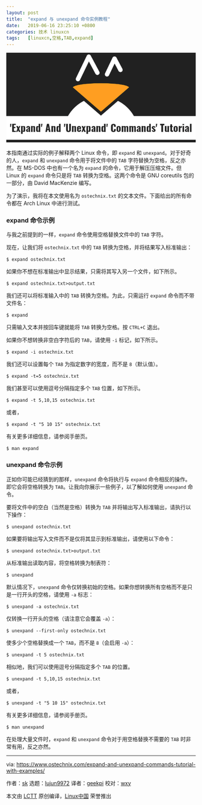 ```yaml
---
layout: post
title:	"expand 与 unexpand 命令实例教程"
date:	2019-06-16 23:25:10 +0800 
categories:	技术 linuxcn 
tags:	[linuxcn,空格,TAB,expand]
---
```



![Expand And Unexpand Commands Explained](/Asserts/Images/album/201906/16/232514d2hjwyxyzy0xx1fk.png)


本指南通过实际的例子解释两个 Linux 命令，即 `expand` 和 `unexpand`。对于好奇的人，`expand` 和 `unexpand` 命令用于将文件中的 `TAB` 字符替换为空格，反之亦然。在 MS-DOS 中也有一个名为 `expand` 的命令，它用于解压压缩文件。但 Linux 的 `expand` 命令只是将 `TAB` 转换为空格。这两个命令是 GNU coreutils 包的一部分，由 David MacKenzie 编写。


为了演示，我将在本文使用名为 `ostechnix.txt` 的文本文件。下面给出的所有命令都在 Arch Linux 中进行测试。


### expand 命令示例


与我之前提到的一样，`expand` 命令使用空格替换文件中的 `TAB` 字符。


现在，让我们将 `ostechnix.txt` 中的 `TAB` 转换为空格，并将结果写入标准输出：



```
$ expand ostechnix.txt
```

如果你不想在标准输出中显示结果，只需将其写入另一个文件，如下所示。



```
$ expand ostechnix.txt>output.txt
```

我们还可以将标准输入中的 `TAB` 转换为空格。为此，只需运行 `expand` 命令而不带文件名：



```
$ expand
```

只需输入文本并按回车键就能将 `TAB` 转换为空格。按 `CTRL+C` 退出。


如果你不想转换非空白字符后的 `TAB`，请使用 `-i` 标记，如下所示。



```
$ expand -i ostechnix.txt
```

我们还可以设置每个 `TAB` 为指定数字的宽度，而不是 `8`（默认值）。



```
$ expand -t=5 ostechnix.txt
```

我们甚至可以使用逗号分隔指定多个 `TAB` 位置，如下所示。



```
$ expand -t 5,10,15 ostechnix.txt
```

或者，



```
$ expand -t "5 10 15" ostechnix.txt
```

有关更多详细信息，请参阅手册页。



```
$ man expand
```

### unexpand 命令示例


正如你可能已经猜到的那样，`unexpand` 命令将执行与 `expand` 命令相反的操作。即它会将空格转换为 `TAB`。让我向你展示一些例子，以了解如何使用 `unexpand` 命令。


要将文件中的空白（当然是空格）转换为 `TAB` 并将输出写入标准输出，请执行以下操作：



```
$ unexpand ostechnix.txt
```

如果要将输出写入文件而不是仅将其显示到标准输出，请使用以下命令：



```
$ unexpand ostechnix.txt>output.txt
```

从标准输出读取内容，将空格转换为制表符：



```
$ unexpand
```

默认情况下，`unexpand` 命令仅转换初始的空格。如果你想转换所有空格而不是只是一行开头的空格，请使用 `-a` 标志：



```
$ unexpand -a ostechnix.txt
```

仅转换一行开头的空格（请注意它会覆盖 `-a`）：



```
$ unexpand --first-only ostechnix.txt
```

使多少个空格替换成一个 `TAB`，而不是 `8`（会启用 `-a`）：



```
$ unexpand -t 5 ostechnix.txt
```

相似地，我们可以使用逗号分隔指定多个 `TAB` 的位置。



```
$ unexpand -t 5,10,15 ostechnix.txt
```

或者，



```
$ unexpand -t "5 10 15" ostechnix.txt
```

有关更多详细信息，请参阅手册页。



```
$ man unexpand
```

在处理大量文件时，`expand` 和 `unexpand` 命令对于用空格替换不需要的 `TAB` 时非常有用，反之亦然。




---


via: <https://www.ostechnix.com/expand-and-unexpand-commands-tutorial-with-examples/>


作者：[sk](https://www.ostechnix.com/author/sk/) 选题：[lujun9972](https://github.com/lujun9972) 译者：[geekpi](https://github.com/geekpi) 校对：[wxy](https://github.com/wxy)


本文由 [LCTT](https://github.com/LCTT/TranslateProject) 原创编译，[Linux中国](https://linux.cn/) 荣誉推出
